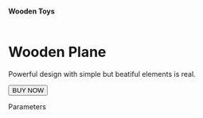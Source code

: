 <!DOCTYPE html>
<html lang="en">
  <head>
    <meta charset="utf-8" />
    <link rel="icon" href="%PUBLIC_URL%/favicon.ico" />
    <link rel="stylesheet" href="index.css">
    <meta name="viewpoint" content="width=device-width, intial-scale=1"/>
  <title>React App</title>
  <head></head>
  <body>
    <p>
      <h4> Wooden Toys</h4>
      <div id="root"></div>
    </p>
  <p>
  </p>
 <div class='columns'>
  <!-- Column 1 -->
<div class='column'>
  <h1> Wooden Plane</h1>
</body>
  Powerful design with simple but beatiful elements is real.
</p>
<button>BUY NOW</button>
<body>
  <p>
    Parameters
    <p>
      <style>
.grid-container {
        display: grid;
        grid-template-columns: 150px 150px 150px;
        grid-template-rows: 150px 150px;
      }
      
      .item {
        grid-column-start: 2;
        grid-column-end: 4;
        grid-row-start: 2;
        grid-row-end: 3;
      }
      </style>
      <!--Column Two-->
      <div class='column'>
        <img src="pics/airplane.jpg"
